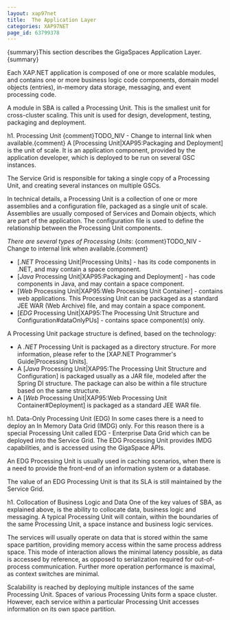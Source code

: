 ```yaml
---
layout: xap97net
title:  The Application Layer
categories: XAP97NET
page_id: 63799378
---
```


{summary}This section describes the GigaSpaces Application Layer.{summary}

Each XAP.NET application is composed of one or more scalable modules, and contains one or more business logic code components, domain model objects (entries), in-memory data storage, messaging, and event processing code.

A module in SBA is called a Processing Unit. This is the smallest unit for cross-cluster scaling. This unit is used for design, development, testing, packaging and deployment.

h1. Processing Unit
{comment}TODO_NIV - Change to internal link when available.{comment}
A [Processing Unit|XAP95:Packaging and Deployment] is the unit of scale. It is an application component, provided by the application developer, which is deployed to be run on several GSC instances.

The Service Grid is responsible for taking a single copy of a Processing Unit, and creating several instances on multiple GSCs.

In technical details, a Processing Unit is a collection of one or more assemblies and a configuration file, packaged as a single unit of scale. Assemblies are usually composed of Services and Domain objects, which are part of the application. The configuration file is used to define the relationship between the Processing Unit components.

*There are several types of Processing Units*:
{comment}TODO_NIV - Change to internal link when available.{comment}
* [*.NET* Processing Unit|Processing Units] -  has its code components in .NET, and may contain a space component.
* [*Java* Processing Unit|XAP95:Packaging and Deployment] - has code components in Java, and may contain a space component.
* [*Web* Processing Unit|XAP95:Web Processing Unit Container] - contains web applications. This Processing Unit can be packaged as a standard JEE WAR (Web Archive) file, and may contain a space component.
* [*EDG* Processing Unit|XAP95:The Processing Unit Structure and Configuration#dataOnlyPUs] - contains space component(s) only.

A Processing Unit package structure is defined, based on the technology:
* A *.NET* Processing Unit is packaged as a directory structure. For more information, please refer to the [XAP.NET Programmer's Guide|Processing Units].
* A [*Java* Processing Unit|XAP95:The Processing Unit Structure and Configuration] is packaged usually as a JAR file, modeled after the Spring DI structure. The package can also be within a file structure based on the same structure.
* A [*Web* Processing Unit|XAP95:Web Processing Unit Container#Deployment] is packaged as a standard JEE WAR file.

h1. Data-Only Processing Unit (EDG)
In some cases there is a need to deploy an In Memory Data Grid (IMDG) only. For this reason there is a special Processing Unit called EDG - Enterprise Data Grid which can be deployed into the Service Grid. The EDG Processing Unit provides IMDG capabilities, and is accessed using the GigaSpace APIs.

An EDG Processing Unit is usually used in caching scenarios, when there is a need to provide the front-end of an information system or a database.

The value of an EDG Processing Unit is that its SLA is still maintained by the Service Grid.


h1. Collocation of Business Logic and Data
One of the key values of SBA, as explained above, is the ability to collocate data, business logic and messaging. A typical Processing Unit will contain, within the boundaries of the same Processing Unit, a space instance and business logic services.

The services will usually operate on data that is stored within the same space partition, providing memory access within the same process address space. This mode of interaction allows the minimal latency possible, as data is accessed by reference, as opposed to serialization required for out-of-process communication. Further more operation performance is maximal, as context switches are minimal.

Scalability is reached by deploying multiple instances of the same Processing Unit. Spaces of various Processing Units form a space cluster. However, each service within a particular Processing Unit accesses information on its own space partition.